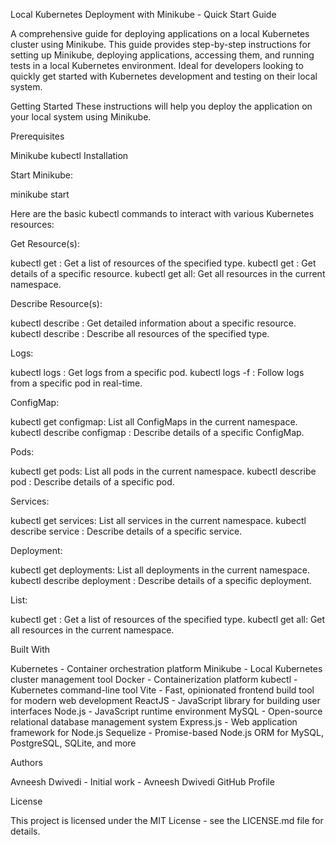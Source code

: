Local Kubernetes Deployment with Minikube - Quick Start Guide

A comprehensive guide for deploying applications on a local Kubernetes cluster using Minikube. This guide provides step-by-step instructions for setting up Minikube, deploying applications, accessing them, and running tests in a local Kubernetes environment. Ideal for developers looking to quickly get started with Kubernetes development and testing on their local system.

Getting Started
These instructions will help you deploy the application on your local system using Minikube.

Prerequisites

Minikube
kubectl
Installation

Start Minikube:

minikube start

Here are the basic kubectl commands to interact with various Kubernetes resources:

Get Resource(s):

kubectl get <resource>: Get a list of resources of the specified type.
kubectl get <resource> <resource-name>: Get details of a specific resource.
kubectl get all: Get all resources in the current namespace.

Describe Resource(s):

kubectl describe <resource> <resource-name>: Get detailed information about a specific resource.
kubectl describe <resource>: Describe all resources of the specified type.

Logs:

kubectl logs <pod-name>: Get logs from a specific pod.
kubectl logs -f <pod-name>: Follow logs from a specific pod in real-time.

ConfigMap:

kubectl get configmap: List all ConfigMaps in the current namespace.
kubectl describe configmap <configmap-name>: Describe details of a specific ConfigMap.

Pods:

kubectl get pods: List all pods in the current namespace.
kubectl describe pod <pod-name>: Describe details of a specific pod.

Services:

kubectl get services: List all services in the current namespace.
kubectl describe service <service-name>: Describe details of a specific service.

Deployment:

kubectl get deployments: List all deployments in the current namespace.
kubectl describe deployment <deployment-name>: Describe details of a specific deployment.

List:

kubectl get <resource>: Get a list of resources of the specified type.
kubectl get all: Get all resources in the current namespace.


Built With

Kubernetes - Container orchestration platform
Minikube - Local Kubernetes cluster management tool
Docker - Containerization platform
kubectl - Kubernetes command-line tool
Vite - Fast, opinionated frontend build tool for modern web development
ReactJS - JavaScript library for building user interfaces
Node.js - JavaScript runtime environment
MySQL - Open-source relational database management system
Express.js - Web application framework for Node.js
Sequelize - Promise-based Node.js ORM for MySQL, PostgreSQL, SQLite, and more

Authors

Avneesh Dwivedi - Initial work - Avneesh Dwivedi GitHub Profile

License

This project is licensed under the MIT License - see the LICENSE.md file for details.
